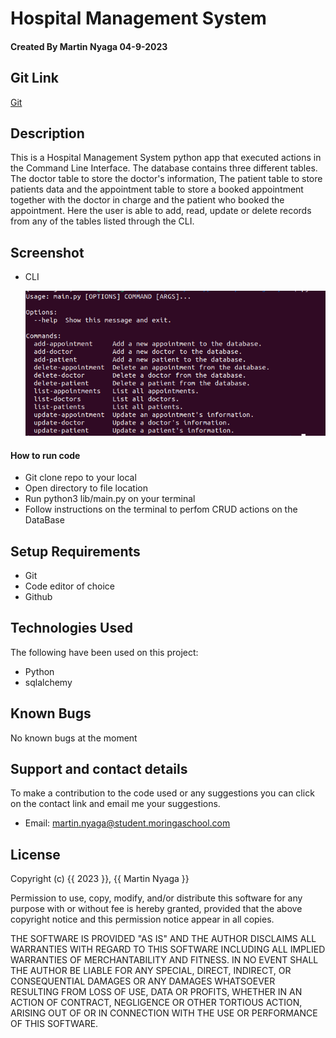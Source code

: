 # Hospital Management System

#### Created By Martin Nyaga 04-9-2023

## Git Link

[Git](https://github.com/MartinNyaga/CLI-HMS)

## Description
This is a Hospital Management System python app that executed actions in the Command Line Interface. The database contains three different tables. The doctor table to store the doctor's information, The patient table to store patients data and the appointment table to store a booked appointment together with the doctor in charge and the patient who booked the appointment. Here the user is able to add, read, update or delete records from any of the tables listed through the CLI.

## Screenshot 

- CLI

  <img src="./lib/screenshots/cli.png" alt="screenshot" />


#### How to run code
- Git clone repo to your local
- Open directory to file location
- Run python3 lib/main.py on your terminal
- Follow instructions on the terminal to perfom CRUD actions on the DataBase 

## Setup Requirements

- Git
- Code editor of choice
- Github



## Technologies Used

The following have been used on this project:

- Python
- sqlalchemy

## Known Bugs

No known bugs at the moment

## Support and contact details 

To make a contribution to the code used or any suggestions you can click on the contact link and email me your suggestions.

- Email: martin.nyaga@student.moringaschool.com

## License

Copyright (c) {{ 2023 }}, {{ Martin Nyaga }}

Permission to use, copy, modify, and/or distribute this software for any
purpose with or without fee is hereby granted, provided that the above
copyright notice and this permission notice appear in all copies.

THE SOFTWARE IS PROVIDED "AS IS" AND THE AUTHOR DISCLAIMS ALL WARRANTIES WITH
REGARD TO THIS SOFTWARE INCLUDING ALL IMPLIED WARRANTIES OF MERCHANTABILITY AND
FITNESS. IN NO EVENT SHALL THE AUTHOR BE LIABLE FOR ANY SPECIAL, DIRECT,
INDIRECT, OR CONSEQUENTIAL DAMAGES OR ANY DAMAGES WHATSOEVER RESULTING FROM
LOSS OF USE, DATA OR PROFITS, WHETHER IN AN ACTION OF CONTRACT, NEGLIGENCE OR
OTHER TORTIOUS ACTION, ARISING OUT OF OR IN CONNECTION WITH THE USE OR
PERFORMANCE OF THIS SOFTWARE.